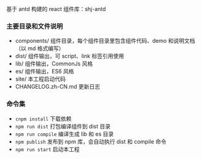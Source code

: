 基于 antd 构建的 react 组件库：shj-antd

### 主要目录和文件说明

- components/ 组件目录，每个组件目录里包含组件代码、demo 和说明文档（以 md 格式编写）
- dist/ 组件输出，可 script、link 标签引用使用
- lib/ 组件输出，CommonJs 风格
- es/ 组件输出，ES6 风格
- site/ 本工程启动代码
- CHANGELOG.zh-CN.md 更新日志

### 命令集

- `cnpm install` 下载依赖
- `npm run dist` 打包编译组件到 dist 目录
- `npm run compile` 编译生成 lib 和 es 目录
- `npm publish` 发布到 npm 库，会自动执行 dist 和 compile 命令
- `npm run start` 启动本工程
